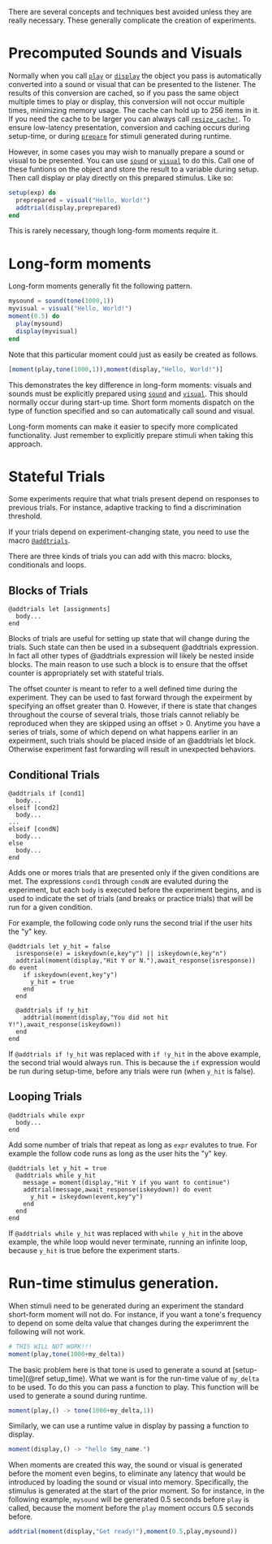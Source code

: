 There are several concepts and techniques best avoided unless they are really necessary. These generally complicate the creation of experiments. 

# Precomputed Sounds and Visuals

Normally when you call [`play`](@ref) or [`display`](@ref) the object you pass
is automatically converted into a sound or visual that can be presented to the
listener. The results of this conversion are cached, so if you pass the same
object multiple times to play or display, this conversion will not occur
multiple times, minimizing memory usage. The cache can hold up to 256 items in
it. If you need the cache to be larger you can always call
[`resize_cache!`](@ref). To ensure low-latency presentation, conversion and
caching occurs during setup-time, or during [`prepare`](@ref) for stimuli
generated during runtime.

However, in some cases you may wish to manually prepare a sound or visual to be
presented. You can use [`sound`](ref) or [`visual`](@ref) to do this. Call one
of these funtions on the object and store the result to a variable during
setup. Then call display or play directly on this prepared stimulus. Like so:

```julia
setup(exp) do
  preprepared = visual("Hello, World!")
  addtrial(display,preprepared)
end
```
This is rarely necessary, though long-form moments require it.

# Long-form moments

Long-form moments generally fit the following pattern.

```julia
mysound = sound(tone(1000,1))
myvisual = visual("Hello, World!")
moment(0.5) do
  play(mysound)
  display(myvisual)
end
```

Note that this particular moment could just as easily be created as follows.

```julia
[moment(play,tone(1000,1)),moment(display,"Hello, World!")]
```

This demonstrates the key difference in long-form moments: visuals and sounds must
be explicitly prepared using [`sound`](@ref) and [`visual`](@ref). This should normally occur
during start-up time. Short form moments dispatch on the type of function specified
and so can automatically call sound and visual.

Long-form moments can make it easier to specify more complicated
functionality. Just remember to explicitly prepare stimuli when taking this
approach.

# Stateful Trials

Some experiments require that what trials present depend on responses to
previous trials. For instance, adaptive tracking to find a discrimination
threshold.

If your trials depend on experiment-changing state, you need to use the macro [`@addtrials`](@ref).

There are three kinds of trials you can add with this macro: blocks,
conditionals and loops.

## Blocks of Trials

    @addtrials let [assignments]
      body...
    end

Blocks of trials are useful for setting up state that will change during the
trials. Such state can then be used in a subsequent @addtrials expression. In
fact all other types of @addtrials expression will likely be nested inside
blocks. The main reason to use such a block is to ensure that the offset counter
is appropriately set with stateful trials.

The offset counter is meant to refer to a well defined time during the
experiment.  They can be used to fast forward through the expeirment by
specifying an offset greater than 0.  However, if there is state that changes
throughout the course of several trials, those trials cannot reliably be
reproduced when they are skipped using an offset > 0. Anytime you have a series
of trials, some of which depend on what happens earlier in an expeirment, such
trials should be placed inside of an @addtrials let block. Otherwise experiment
fast forwarding will result in unexpected behaviors.

## Conditional Trials

    @addtrials if [cond1]
      body...
    elseif [cond2]
      body...
    ...
    elseif [condN]
      body...
    else
      body...
    end

Adds one or mores trials that are presented only if the given conditions are
met. The expressions `cond1` through `condN` are evaluted during the experiment,
but each `body` is executed before the experiment begins, and is used to
indicate the set of trials (and breaks or practice trials) that will be run for
a given condition.

For example, the following code only runs the second trial if the user
hits the "y" key.

    @addtrials let y_hit = false
      isresponse(e) = iskeydown(e,key"y") || iskeydown(e,key"n")
      addtrial(moment(display,"Hit Y or N."),await_response(isresponse)) do event
        if iskeydown(event,key"y")
          y_hit = true
        end
      end

      @addtrials if !y_hit
        addtrial(moment(display,"You did not hit Y!"),await_response(iskeydown))
      end
    end

If `@addtrials if !y_hit` was replaced with `if !y_hit` in the above example,
the second trial would always run. This is because the `if` expression would be
run during setup-time, before any trials were run (when `y_hit` is false).

## Looping Trials

    @addtrials while expr
      body...
    end

Add some number of trials that repeat as long as `expr` evalutes to true.
For example the follow code runs as long as the user hits the "y" key.

    @addtrials let y_hit = true
      @addtrials while y_hit
        message = moment(display,"Hit Y if you want to continue")
        addtrial(message,await_response(iskeydown)) do event
          y_hit = iskeydown(event,key"y")
        end
      end
    end

If `@addtrials while y_hit` was replaced with `while y_hit` in the above
example, the while loop would never terminate, running an infinite loop, because
`y_hit` is true before the experiment starts.

# Run-time stimulus generation.

When stimuli need to be generated during an experiment the standard short-form
moment will not do. For instance, if you want a tone's frequency to depend
on some delta value that changes during the experimrent the following will not work.

```julia
# THIS WILL NOT WORK!!!
moment(play,tone(1000+my_delta))
```

The basic problem here is that tone is used to generate a sound at
[setup-time](@ref setup_time). What we want is for the run-time value of
`my_delta` to be used. To do this you can pass a function to play. This function
will be used to generate a sound during runtime.

```julia
moment(play,() -> tone(1000+my_delta,1))
```

Similarly, we can use a runtime value in display by passing a function to display.

```julia
moment(display,() -> "hello $my_name.")
```

When moments are created this way, the sound or visual is generated before the
moment even begins, to eliminate any latency that would be introduced by loading
the sound or visual into memory. Specifically, the stimulus is
generated at the start of the prior moment. So for instance, in the following
example, `mysound` will be generated 0.5 seconds before `play` is called,
because the moment before the `play` moment occurs 0.5 seconds before.

```julia
addtrial(moment(display,"Get ready!"),moment(0.5,play,mysound))
```

